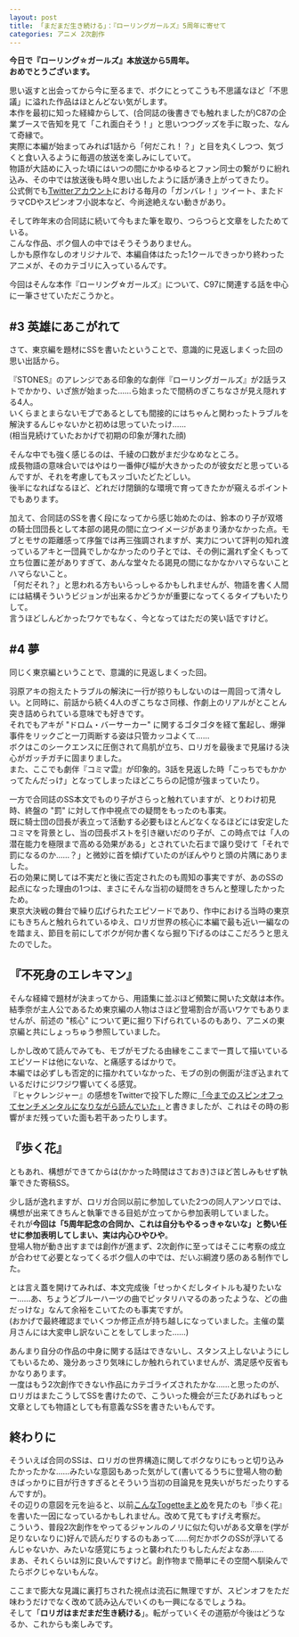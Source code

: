 ```yaml
---
layout: post
title: 「まだまだ生き続ける」：『ローリングガールズ』5周年に寄せて
categories: アニメ 2次創作
---
```


**今日で『ローリング☆ガールズ』本放送から5周年。**  
**おめでとうございます。**

思い返すと出会ってから今に至るまで、ボクにとってこうも不思議なほど「不思議」に溢れた作品はほとんどない気がします。  
本作を最初に知った経緯からして、(合同誌の後書きでも触れましたが)C87の企業ブースで告知を見て「これ面白そう！」と思いつつグッズを手に取った、なんて奇縁で。  
実際に本編が始まってみれば1話から「何だこれ！？」と目を丸くしつつ、気づくと食い入るように毎週の放送を楽しみにしていて。  
物語が大詰めに入った頃にはいつの間にかゆるゆるとファン同士の繋がりに紛れ込み、その中では放送後も時々思い出したように話が湧き上がってきたり。  
公式側でも[Twitterアカウント](https://twitter.com/therollinggirls)における毎月の「ガンバレ！」ツイート、またドラマCDやスピンオフ小説本など、今尚途絶えない動きがあり。

そして昨年末の合同誌に続いて今もまた筆を取り、つらつらと文章をしたためている。  
こんな作品、ボク個人の中ではそうそうありません。  
しかも原作なしのオリジナルで、本編自体はたった1クールできっかり終わったアニメが、そのカテゴリに入っているんです。

今回はそんな本作『ローリング☆ガールズ』について、C97に関連する話を中心に一筆させていただこうかと。

## #3 英雄にあこがれて

さて、東京編を題材にSSを書いたということで、意識的に見返しまくった回の思い出話から。

『STONES』のアレンジである印象的な劇伴『ローリングガールズ』が2話ラストでかかり、いざ旅が始まった……ら始まったで間柄のぎこちなさが見え隠れする4人。  
いくらまとまらないモブであるとしても間接的にはちゃんと関わったトラブルを解決するんじゃないかと初めは思っていたっけ……  
(相当見続けていたおかげで初期の印象が薄れた顔)

そんな中でも強く感じるのは、千綾の口数がまだ少なめなところ。  
成長物語の意味合いではやはり一番伸び幅が大きかったのが彼女だと思っているんですが、それを考慮してもスッゴいたどたどしい。  
後半になればなるほど、どれだけ閉鎖的な環境で育ってきたかが窺えるポイントでもあります。

加えて、合同誌のSSを書く段になってから感じ始めたのは、鈴本のり子が双塔の騎士団団長として本部の謁見の間に立つイメージがあまり湧かなかった点。モブとモサの距離感って序盤では再三強調されますが、実力について評判の知れ渡っているアキと一団員でしかなかったのり子とでは、その例に漏れず全くもって立ち位置に差がありすぎて、あんな堂々たる謁見の間になかなかハマらないことハマらないこと。  
「何だそれ？」と思われる方もいらっしゃるかもしれませんが、物語を書く人間には結構そういうビジョンが出来るかどうかが重要になってくるタイプもいたりして。  
言うほどしんどかったワケでもなく、今となってはただの笑い話ですけど。

## #4 夢

同じく東京編ということで、意識的に見返しまくった回。

羽原アキの抱えたトラブルの解決に一行が掠りもしないのは一周回って清々しい。と同時に、前話から続く4人のぎこちなさ同様、作劇上のリアルがとことん突き詰められている意味でも好きです。  
それでもアキが "ドロム・バーサーカー" に関するゴタゴタを経て奮起し、爆弾事件をリックごと一刀両断する姿は只管カッコよくて……  
ボクはこのシークエンスに圧倒されて鳥肌が立ち、ロリガを最後まで見届ける決心がガッチガチに固まりました。  
また、ここでも劇伴『コミマ雲』が印象的。3話を見返した時「こっちでもかかってたんだっけ」となってしまったほどこちらの記憶が強まっていたり。

一方で合同誌のSS本文でものり子がさらっと触れていますが、とりわけ初見時、終盤の "罰" に対して作中視点での疑問をもったのも事実。  
既に騎士団の団長が表立って活動する必要もほとんどなくなるほどには安定したコミマを背景とし、当の団長ポストを引き継いだのり子が、この時点では「人の潜在能力を極限まで高める効果がある」とされていた石まで譲り受けて「それで罰になるのか……？」と微妙に首を傾げていたのがぼんやりと頭の片隅にありました。  
石の効果に関しては不実だと後に否定されたのも周知の事実ですが、あのSSの起点になった理由の1つは、まさにそんな当初の疑問をきちんと整理したかったため。  
東京大決戦の舞台で繰り広げられたエピソードであり、作中における当時の東京にもきちんと触れられているゆえ、ロリガ世界の核心に本編で最も近い一編なのを踏まえ、節目を前にしてボクが何か書くなら掘り下げるのはここだろうと思えたのでした。

## 『不死身のエレキマン』

そんな経緯で題材が決まってから、用語集に並ぶほど頻繁に開いた文献は本作。  
結季奈が主人公であるため東京編の人物はさほど登場割合が高いワケでもありませんが、前述の "核心" について更に掘り下げられているのもあり、アニメの東京編と共にしょっちゅう参照していました。

しかし改めて読んでみても、モブがモブたる由縁をここまで一貫して描いているエピソードは他にないな、と痛感するばかりで。  
本編では必ずしも否定的に描かれていなかった、モブの別の側面が注ぎ込まれているだけにジワジワ響いてくる感覚。  
『ヒャクレンジャー』の感想をTwitterで投下した際に[「今までのスピンオフってセンチメンタルになりながら読んでいた」](https://twitter.com/s6jrmany/status/1211865073834004487)と書きましたが、これはその時の影響がまだ残っていた面も若干あったりします。

## 『歩く花』

ともあれ、構想ができてからは(かかった時間はさておき)さほど苦しみもせず執筆できた寄稿SS。

少し話が逸れますが、ロリガ合同以前に参加していた2つの同人アンソロでは、構想が出来てきちんと執筆できる目処が立ってから参加表明していました。  
それが**今回は「5周年記念の合同か、これは自分もやるっきゃないな」と勢い任せに参加表明してしまい、実は内心ひやひや**。  
登場人物が動き出すまでは創作が進まず、2次創作に至ってはそこに考察の成立が合わせて必要となってくるボク個人の中では、だいぶ綱渡り感のある制作でした。

とは言え蓋を開けてみれば、本文完成後「せっかくだしタイトルも凝りたいなー……あ、ちょうどブルーハーツの曲でピッタリハマるのあったような、どの曲だっけな」なんて余裕をこいてたのも事実ですが。  
(おかげで最終確認までいくつか修正点が持ち越しになっていました。主催の葉月さんには大変申し訳ないことをしてしまった……)

あんまり自分の作品の中身に関する話はできないし、スタンス上しないようにしてもいるため、幾分あっさり気味にしか触れられていませんが、満足感や反省もかなりあります。  
一度はもう2次創作できない作品にカテゴライズされたかな……と思ったのが、ロリガはまたこうしてSSを書けたので、こういった機会が三たびあればもっと文章としても物語としても有意義なSSを書きたいもんです。

## 終わりに

そういえば合同のSSは、ロリガの世界構造に関してボクなりにもっと切り込みたかったかな……みたいな意図もあった気がして(書いてるうちに登場人物の動きばっかりに目が行きすぎるとそういう当初の目論見を見失いがちだったりするんですが)。  
その辺りの意図を元を辿ると、以前[こんなTogetteまとめ](https://togetter.com/li/1089200)を見たのも『歩く花』を書いた一因になっているかもしれません。改めて見てもすげえ考察だ。  
こういう、普段2次創作をやってるジャンルのノリに似た匂いがある文章を(学が足りないなりに)好んで読んだりするのもあって……何だかボクのSSが浮いてるんじゃないか、みたいな感覚にちょっと襲われたりもしたんだよなあ……  
まあ、それくらいは別に良いんですけど。創作物まで簡単にその空間へ馴染んでたらボクじゃないもんな。

ここまで膨大な見識に裏打ちされた視点は流石に無理ですが、スピンオフをただ味わうだけでなく改めて読み込んでいくのも一興になるでしょうね。  
そして「**ロリガはまだまだ生き続ける**」。転がっていくその道筋が今後はどうなるか、これからも楽しみです。
